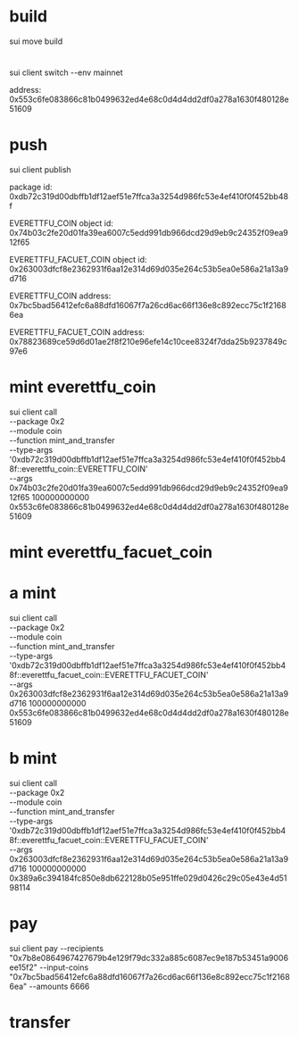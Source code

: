 # build
sui move build

# 
sui client switch --env mainnet

address:
0x553c6fe083866c81b0499632ed4e68c0d4d4dd2df0a278a1630f480128e51609

# push
sui client publish 

package id:
0xdb72c319d00dbffb1df12aef51e7ffca3a3254d986fc53e4ef410f0f452bb48f

EVERETTFU_COIN object id:
0x74b03c2fe20d01fa39ea6007c5edd991db966dcd29d9eb9c24352f09ea912f65

EVERETTFU_FACUET_COIN object id:
0x263003dfcf8e2362931f6aa12e314d69d035e264c53b5ea0e586a21a13a9d716

EVERETTFU_COIN address: 
0x7bc5bad56412efc6a88dfd16067f7a26cd6ac66f136e8c892ecc75c1f21686ea

EVERETTFU_FACUET_COIN address: 
0x78823689ce59d6d01ae2f8f210e96efe14c10cee8324f7dda25b9237849c97e6

# mint everettfu_coin

sui client call  \
--package  0x2 \
--module coin \
--function mint_and_transfer \
--type-args '0xdb72c319d00dbffb1df12aef51e7ffca3a3254d986fc53e4ef410f0f452bb48f::everettfu_coin::EVERETTFU_COIN' \
--args 0x74b03c2fe20d01fa39ea6007c5edd991db966dcd29d9eb9c24352f09ea912f65 100000000000 0x553c6fe083866c81b0499632ed4e68c0d4d4dd2df0a278a1630f480128e51609


# mint everettfu_facuet_coin

# a mint
sui client call  \
--package  0x2 \
--module coin \
--function mint_and_transfer \
--type-args '0xdb72c319d00dbffb1df12aef51e7ffca3a3254d986fc53e4ef410f0f452bb48f::everettfu_facuet_coin::EVERETTFU_FACUET_COIN' \
--args 0x263003dfcf8e2362931f6aa12e314d69d035e264c53b5ea0e586a21a13a9d716 100000000000 0x553c6fe083866c81b0499632ed4e68c0d4d4dd2df0a278a1630f480128e51609

# b mint
sui client call  \
--package  0x2 \
--module coin \
--function mint_and_transfer \
--type-args '0xdb72c319d00dbffb1df12aef51e7ffca3a3254d986fc53e4ef410f0f452bb48f::everettfu_facuet_coin::EVERETTFU_FACUET_COIN' \
--args 0x263003dfcf8e2362931f6aa12e314d69d035e264c53b5ea0e586a21a13a9d716 100000000000 0x389a6c394184fc850e8db622128b05e951ffe029d0426c29c05e43e4d5198114

# pay 
sui client pay --recipients "0x7b8e0864967427679b4e129f79dc332a885c6087ec9e187b53451a9006ee15f2"  --input-coins "0x7bc5bad56412efc6a88dfd16067f7a26cd6ac66f136e8c892ecc75c1f21686ea" --amounts 6666

# transfer